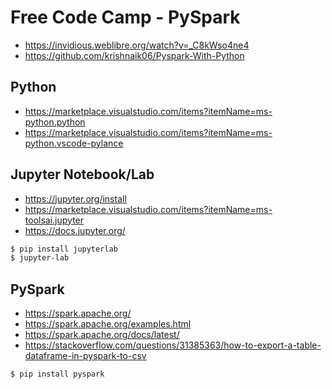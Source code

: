 # Free Code Camp - PySpark

- https://invidious.weblibre.org/watch?v=_C8kWso4ne4
- https://github.com/krishnaik06/Pyspark-With-Python

## Python

- https://marketplace.visualstudio.com/items?itemName=ms-python.python
- https://marketplace.visualstudio.com/items?itemName=ms-python.vscode-pylance

## Jupyter Notebook/Lab

- https://jupyter.org/install
- https://marketplace.visualstudio.com/items?itemName=ms-toolsai.jupyter
- https://docs.jupyter.org/

```bash
$ pip install jupyterlab
$ jupyter-lab
```

## PySpark

- https://spark.apache.org/
- https://spark.apache.org/examples.html
- https://spark.apache.org/docs/latest/
- https://stackoverflow.com/questions/31385363/how-to-export-a-table-dataframe-in-pyspark-to-csv

```bash
$ pip install pyspark
```
